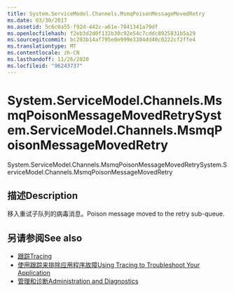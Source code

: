 ```yaml
---
title: System.ServiceModel.Channels.MsmqPoisonMessageMovedRetry
ms.date: 03/30/2017
ms.assetid: 5c6c0a55-f92d-442c-a61e-7841341a79df
ms.openlocfilehash: f2eb3d2d0f132b30c92e54c7cddc8925831b5a29
ms.sourcegitcommit: bc293b14af795e0e999e3304dd40c0222cf2ffe4
ms.translationtype: MT
ms.contentlocale: zh-CN
ms.lasthandoff: 11/26/2020
ms.locfileid: "96243737"
---
```

# <a name="systemservicemodelchannelsmsmqpoisonmessagemovedretry"></a><span data-ttu-id="c034d-102">System.ServiceModel.Channels.MsmqPoisonMessageMovedRetry</span><span class="sxs-lookup"><span data-stu-id="c034d-102">System.ServiceModel.Channels.MsmqPoisonMessageMovedRetry</span></span>

<span data-ttu-id="c034d-103">System.ServiceModel.Channels.MsmqPoisonMessageMovedRetry</span><span class="sxs-lookup"><span data-stu-id="c034d-103">System.ServiceModel.Channels.MsmqPoisonMessageMovedRetry</span></span>  
  
## <a name="description"></a><span data-ttu-id="c034d-104">描述</span><span class="sxs-lookup"><span data-stu-id="c034d-104">Description</span></span>  

 <span data-ttu-id="c034d-105">移入重试子队列的病毒消息。</span><span class="sxs-lookup"><span data-stu-id="c034d-105">Poison message moved to the retry sub-queue.</span></span>  
  
## <a name="see-also"></a><span data-ttu-id="c034d-106">另请参阅</span><span class="sxs-lookup"><span data-stu-id="c034d-106">See also</span></span>

- [<span data-ttu-id="c034d-107">跟踪</span><span class="sxs-lookup"><span data-stu-id="c034d-107">Tracing</span></span>](index.md)
- [<span data-ttu-id="c034d-108">使用跟踪来排除应用程序故障</span><span class="sxs-lookup"><span data-stu-id="c034d-108">Using Tracing to Troubleshoot Your Application</span></span>](using-tracing-to-troubleshoot-your-application.md)
- [<span data-ttu-id="c034d-109">管理和诊断</span><span class="sxs-lookup"><span data-stu-id="c034d-109">Administration and Diagnostics</span></span>](../index.md)
